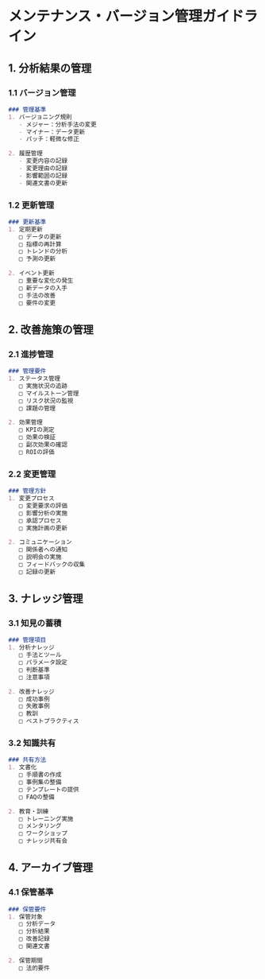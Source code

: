 # メンテナンス・バージョン管理ガイドライン

## 1. 分析結果の管理

### 1.1 バージョン管理
```markdown
### 管理基準
1. バージョニング規則
   - メジャー：分析手法の変更
   - マイナー：データ更新
   - パッチ：軽微な修正

2. 履歴管理
   - 変更内容の記録
   - 変更理由の記録
   - 影響範囲の記録
   - 関連文書の更新
```

### 1.2 更新管理
```markdown
### 更新基準
1. 定期更新
   □ データの更新
   □ 指標の再計算
   □ トレンドの分析
   □ 予測の更新

2. イベント更新
   □ 重要な変化の発生
   □ 新データの入手
   □ 手法の改善
   □ 要件の変更
```

## 2. 改善施策の管理

### 2.1 進捗管理
```markdown
### 管理要件
1. ステータス管理
   □ 実施状況の追跡
   □ マイルストーン管理
   □ リスク状況の監視
   □ 課題の管理

2. 効果管理
   □ KPIの測定
   □ 効果の検証
   □ 副次効果の確認
   □ ROIの評価
```

### 2.2 変更管理
```markdown
### 管理方針
1. 変更プロセス
   □ 変更要求の評価
   □ 影響分析の実施
   □ 承認プロセス
   □ 実施計画の更新

2. コミュニケーション
   □ 関係者への通知
   □ 説明会の実施
   □ フィードバックの収集
   □ 記録の更新
```

## 3. ナレッジ管理

### 3.1 知見の蓄積
```markdown
### 管理項目
1. 分析ナレッジ
   □ 手法とツール
   □ パラメータ設定
   □ 判断基準
   □ 注意事項

2. 改善ナレッジ
   □ 成功事例
   □ 失敗事例
   □ 教訓
   □ ベストプラクティス
```

### 3.2 知識共有
```markdown
### 共有方法
1. 文書化
   □ 手順書の作成
   □ 事例集の整備
   □ テンプレートの提供
   □ FAQの整備

2. 教育・訓練
   □ トレーニング実施
   □ メンタリング
   □ ワークショップ
   □ ナレッジ共有会
```

## 4. アーカイブ管理

### 4.1 保管基準
```markdown
### 保管要件
1. 保管対象
   □ 分析データ
   □ 分析結果
   □ 改善記録
   □ 関連文書

2. 保管期間
   □ 法的要件
